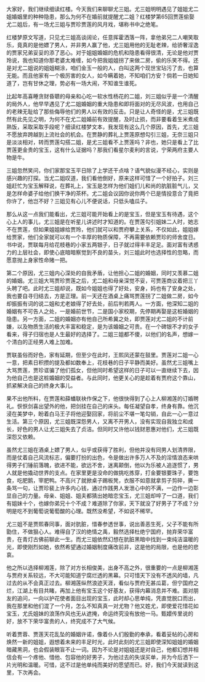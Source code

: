 
大家好，我们继续细读红楼。今天我们来聊聊尤三姐。尤三姐明明遇见了姐姐尤二姐婚姻里的种种隐患，那么为何不在婚前就提醒尤二姐？红楼梦第65回贾莲偷娶尤二姐后，有一场尤三姐与贾珍贾莲的风月戏，堪称书中之绝笔。

红楼梦原文写道，只见尤三姐高谈阔论，任意挥霍洒落一阵，拿他弟兄二人嘲笑取乐，竟真的是他嫖了男人，并非男人赢了他，尤三姐用他的无耻老辣，给骄奢淫逸的贾家兄弟妥妥的添了恶心。对于姐姐婚姻的危机和隐患看得很清，无论是他对贾玲说，我也知道你那老婆太难缠，如今把我姐姐拐了来做二房，偷的乐笑不得。还是对尤二姐说的姐姐糊涂，咱们金玉一般的人，白叫这两个现世宝玷污了去，也算无能。而且他家有一个极厉害的女人，如今瞒着她，不知咱们方安？倘若一日她知道了，岂有甘休之理，势必有一场大闹，不知谁生谁死。

比起年高喜睡贪财昏聩的母亲和心吃一软水性杨花的二姐，刘三姐似乎是一个清醒的局外人，他早早遇见了尤二姐婚姻的重大隐患和即将面对的无尽风波，也用自己的老辣无耻给了那些侮辱他们的男人以有效的反击。只是让人奇怪的是，尤三姐既然有此先见之明，为何不在尤二姐婚前有效提醒，及时止损，而非要看着生米煮成熟饭，采取采取手段呢？细读红楼梦文本，我发现有这么几个原因，首先，尤三姐不愿放弃跨越到上流社会的机会。在贾静的葬礼上贾莲原想勾引三姐，无奈三姐只是淡淡相对，转而贾莲勾搭二姐，是尤三姐看不上贾莲吗？非也，她只是看上了比贾莲更金贵的宝玉，这有什么证据吗？那我们看星尔麦利的言说，宁荣两府主要人物是牛。

三姐忽然笑问，你们家那宝玉平日除了上学还干点啥？语气貌似漫不经心，实则是感兴趣的打探。当尤二姐叹道，我们看他倒好，原来这样可惜了一个好拍子。刘三姐赶忙为宝玉解释说，在葬礼上，宝玉是怎样为他们姐们儿和尚的肮脏脏气儿，又是怎样命婆子给他们换干净的茶杯。尤二姐会议因你说你两个已是情投意合了竟把你许了，他岂不好？三姐见有心儿不便说话，只低头嗑瓜子。

那么从这一点我们能看出，尤三姐可能开始看上的是宝玉，但是宝玉有待遇，这个心上人的事儿，尤三姐是在听星儿讲述时才知道的。在贾莲勾引姐妹二人时，她志不在贾莲，但如果姐姐嫁给贾玲，他们就可以和贾府攀上关系，不仅如此，姐姐嫁给贾家，他们全家就可以有一个丰厚的物质保障，不再需要依赖贾珍的师舍度日。书中说，贾联每月给花枝巷的小家五两银子，日子就过得丰丰足足。面对富有诱惑力的上层社会，即使心底暗暗察觉到不良的苗头，刘三姐此时也选择性的忽略，而愿意抛上身家性命赌一把。

第二个原因，尤三姐内心深处的自我矛盾，让他担心二姐的婚姻，同时又羡慕二姐的婚姻。尤三姐大骂贾珍贾莲之后，尤二姐和母亲深觉不妥，可贾莲商议着把三丫头聘了吧。此时尤三姐却说，既如今姐姐也得了好处，安身，妈也有了安身之处，我也要自寻归结去，方是正理。前一天还在酒桌上痛骂贾莲拐了二姐做二房，如今却振振有词的说二姐和尤老娘得了好去处，前后判若两人。一方面，他深知二姐的婚姻有不可告人之处，一是婚前世节，二是国小家校期，先停期再娶是这桩婚姻的隐患。另一方面，二姐的婚姻亦有他自己所希冀之处，即贾莲对尤二姐的不计前嫌，以及物质生活的极大丰富和稳定，是为该婚姻之可贵。在一个碑银不才的女子看来，得子归宿也是人生最好的选择了。二姐三姐都不傻，以他们的名声，想嫁一个清白的正经男人难上加难。

贾联虽俗而好色，家有延期，但至少在此时，王熙凤还蒙在鼓里。贾莲对二姐一心一意，把素日积攒的提及都如数奉上，花枝巷的日子平静而美好。虽然尤三姐嘴上大骂贾莲，贾珍诓骗了他们孤女，但他同时希望这样的日子可以一直继续下去，因为他自己也是这桩婚姻的受益者。与此同时，他更关心的是趁着有贾府这个靠山，抓紧解决自己的终身大事儿。

果不出他所料，在贾莲和薛蟠联袂作保之下，他很快得到了心上人柳湘莲的订婚聘礼。恹恹剑喜出望外的他，把剑挂在自己的床头。每任凝望自孝，终身有靠。他沉浸在美梦中，盼着白马王子将他迎娶回家，将前尘不堪一笔勾销，自此一心一意过生活。第三个原因，尤三姐既深怨男人，又离不开男人，没有实现自我独立和成长，好色的男人让尤三姐失去了贞洁。但同时又许他以钱财恩惠对他们，尤三姐既深怨又依赖。

虽然尤三姐在酒桌上嫖了男人，似乎或获得了胜利，但他并没有同男人划清界限，而是仗着自己风流标志，偏要打扮的出色，令是做出许多万人不及的淫情浪态来哄得男子们锤前落魄，欲进不能，欲远不舍，迷离颠倒，他以为乐被人追逐惯了，男人就是他撬动世界的支点。在家里更是没命的做挑吃拣穿，打金要银要珠子，要饱食，吃肥鹅，宰肥鸭。不高兴了就掀桌子踢板凳，衣服不如意就拿剪子剪碎，撕一条骂一句，让贾珍裴上许多内心钱，通过作践男人发泄心中的不满，一边作一边彰显自己的力量。母亲、姐姐、姐夫都猜出她暗恋宝玉，尤三姐却啐了一口道，我们有姐妹十个，也嫁你弟兄十个不成？难道除了你家，天下就没了好男子了不成？分明是吃不到葡萄说葡萄酸的心理。既然没希望，不如说不稀罕。

尤三姐不是贾熙春同事，面对肮脏，惜春参透世事，说出善恶生死，父子不能有所勖住，不做狠心人。难得自了汉的绝情之禹，毅然选择杜绝宁国府，抛弃荣华富贵，在青灯古佛前聊此一生。而尤三姐依然幻想在肮脏黑暗中找到一束纯洁温暖的光，即使刚烈如她，依然希望通过婚姻制度痛改前非，这是他的局限，也是他的悲哀。

他之所以选择柳湘莲，除了对方长相俊美，出身不高之外，很重要的一点是柳湘莲与贾府关系较远，不大可能知道宁腐烂透的黑幕。只可惜天下没有不透风的墙，凡过去的从不会真正过去。柳湘莲纵然浪迹天涯，看似与贾府无甚瓜葛，但宁国府之烂，江湖上有目共睹，再加上他有宝玉这个好基友，获得内幕消息并不难。面对朋友的追问，一向以护花使者面目出现的宝玉，此时却心思单纯，凭直觉脱口而出，我在那里和他们混了一个月，怎么不知真真一对尤物？他又姓尤，即使爱花惜花如宝玉，尤氏姐妹的浪荡作风也无从遮掩，命运终究没有放他一马。甄嬛传里说的好，放不下荣华富贵的人，终究成不了大气候。

听着贾蓉、贾莲天花乱坠的婚姻许诺，像着仆人们殷勤的奉承，看着妥帖的心房和焕然一新的姐姐，遐想着未来的丰足时光，此时此刻的尤三姐即使深知姐姐的婚姻暗藏黑洞，也会假装眼盲不止一词。因为不论是对姐姐还是对自己，他都幻想并相信会有一个疼他、惜他、包容他的好男子，为他过去的失误买单，并为今后洒下一片光明和温暖。可惜，这不过是他单纯而美好的愿望而已。好，我们今天就读到这里，下次再会。


